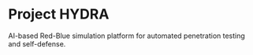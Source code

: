 # Project HYDRA

AI-based Red-Blue simulation platform for automated penetration testing and self-defense.